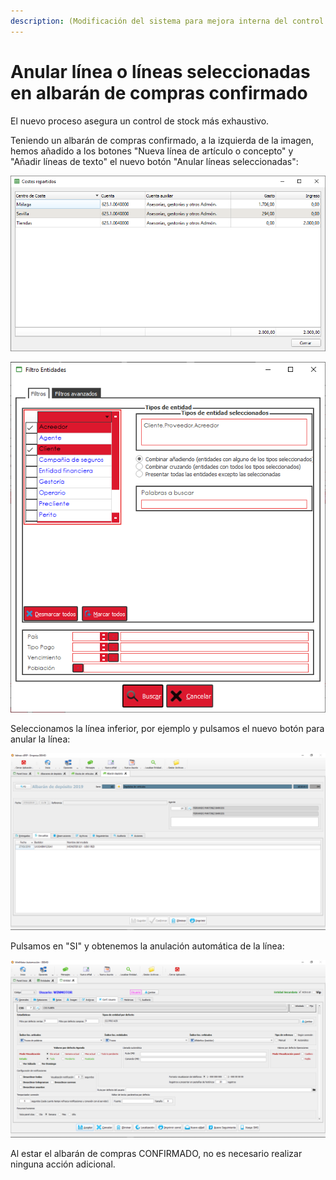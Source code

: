 ```yaml
---
description: (Modificación del sistema para mejora interna del control de stock)
---
```


# Anular línea o líneas seleccionadas en albarán de compras confirmado

El nuevo proceso asegura un control de stock más exhaustivo. 

Teniendo un albarán de compras confirmado, a la izquierda de la imagen, hemos añadido a los botones "Nueva línea de artículo o concepto" y "Añadir líneas de texto" el nuevo botón "Anular líneas seleccionadas":

![Anular l&#xED;neas seleccionadas](../../.gitbook/assets/image%20%28471%29.png)

![](../../.gitbook/assets/image%20%28380%29.png)

Seleccionamos la línea inferior, por ejemplo y pulsamos el nuevo botón para anular la línea:

![](../../.gitbook/assets/image%20%28126%29.png)

Pulsamos en "SI" y obtenemos la anulación automática de la línea:

![](../../.gitbook/assets/image%20%28136%29.png)

Al estar el albarán de compras CONFIRMADO, no es necesario realizar ninguna acción adicional.

